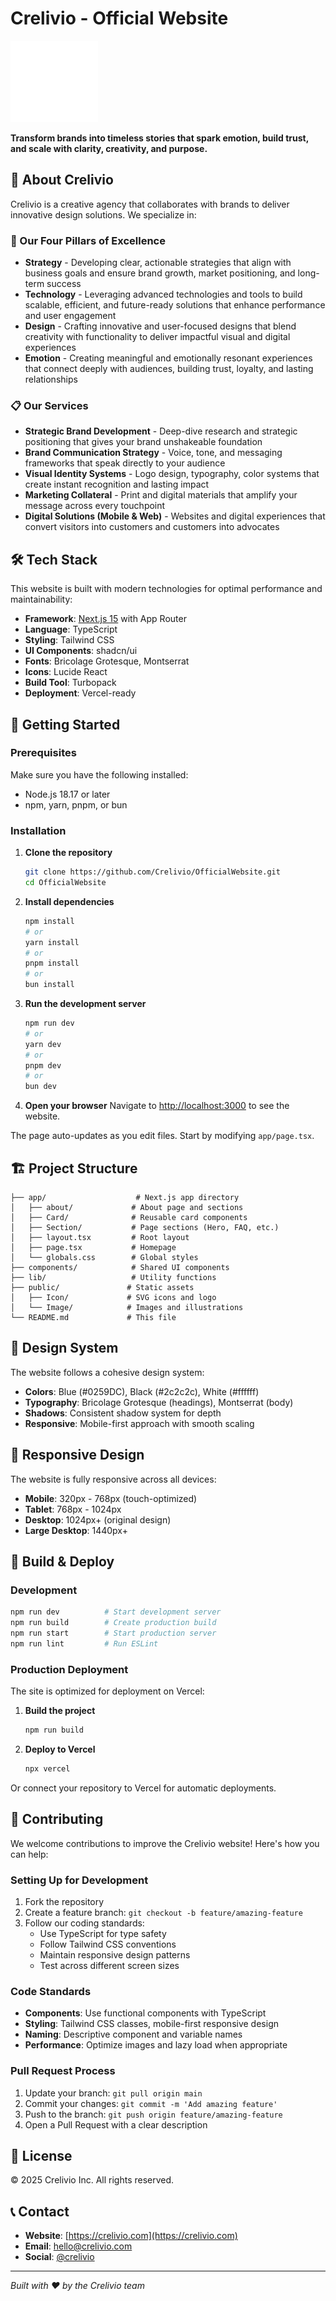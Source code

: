 # Crelivio - Official Website

![Crelivio Logo](./public/Icon/logo.svg)

**Transform brands into timeless stories that spark emotion, build trust, and scale with clarity, creativity, and purpose.**

## 🚀 About Crelivio

Crelivio is a creative agency that collaborates with brands to deliver innovative design solutions. We specialize in:

### 🎯 Our Four Pillars of Excellence

- **Strategy** - Developing clear, actionable strategies that align with business goals and ensure brand growth, market positioning, and long-term success
- **Technology** - Leveraging advanced technologies and tools to build scalable, efficient, and future-ready solutions that enhance performance and user engagement
- **Design** - Crafting innovative and user-focused designs that blend creativity with functionality to deliver impactful visual and digital experiences
- **Emotion** - Creating meaningful and emotionally resonant experiences that connect deeply with audiences, building trust, loyalty, and lasting relationships

### 📋 Our Services

- **Strategic Brand Development** - Deep-dive research and strategic positioning that gives your brand unshakeable foundation
- **Brand Communication Strategy** - Voice, tone, and messaging frameworks that speak directly to your audience
- **Visual Identity Systems** - Logo design, typography, color systems that create instant recognition and lasting impact
- **Marketing Collateral** - Print and digital materials that amplify your message across every touchpoint
- **Digital Solutions (Mobile & Web)** - Websites and digital experiences that convert visitors into customers and customers into advocates

## 🛠️ Tech Stack

This website is built with modern technologies for optimal performance and maintainability:

- **Framework**: [Next.js 15](https://nextjs.org) with App Router
- **Language**: TypeScript
- **Styling**: Tailwind CSS
- **UI Components**: shadcn/ui
- **Fonts**: Bricolage Grotesque, Montserrat
- **Icons**: Lucide React
- **Build Tool**: Turbopack
- **Deployment**: Vercel-ready

## 🚀 Getting Started

### Prerequisites

Make sure you have the following installed:
- Node.js 18.17 or later
- npm, yarn, pnpm, or bun

### Installation

1. **Clone the repository**
   ```bash
   git clone https://github.com/Crelivio/OfficialWebsite.git
   cd OfficialWebsite
   ```

2. **Install dependencies**
   ```bash
   npm install
   # or
   yarn install
   # or
   pnpm install
   # or
   bun install
   ```

3. **Run the development server**
   ```bash
   npm run dev
   # or
   yarn dev
   # or
   pnpm dev
   # or
   bun dev
   ```

4. **Open your browser**
   Navigate to [http://localhost:3000](http://localhost:3000) to see the website.

The page auto-updates as you edit files. Start by modifying `app/page.tsx`.

## 🏗️ Project Structure

```
├── app/                    # Next.js app directory
│   ├── about/             # About page and sections
│   ├── Card/              # Reusable card components
│   ├── Section/           # Page sections (Hero, FAQ, etc.)
│   ├── layout.tsx         # Root layout
│   ├── page.tsx           # Homepage
│   └── globals.css        # Global styles
├── components/            # Shared UI components
├── lib/                   # Utility functions
├── public/               # Static assets
│   ├── Icon/             # SVG icons and logo
│   └── Image/            # Images and illustrations
└── README.md             # This file
```

## 🎨 Design System

The website follows a cohesive design system:

- **Colors**: Blue (#0259DC), Black (#2c2c2c), White (#ffffff)
- **Typography**: Bricolage Grotesque (headings), Montserrat (body)
- **Shadows**: Consistent shadow system for depth
- **Responsive**: Mobile-first approach with smooth scaling

## 📱 Responsive Design

The website is fully responsive across all devices:
- **Mobile**: 320px - 768px (touch-optimized)
- **Tablet**: 768px - 1024px
- **Desktop**: 1024px+ (original design)
- **Large Desktop**: 1440px+

## 🚀 Build & Deploy

### Development
```bash
npm run dev          # Start development server
npm run build        # Create production build
npm run start        # Start production server
npm run lint         # Run ESLint
```

### Production Deployment

The site is optimized for deployment on Vercel:

1. **Build the project**
   ```bash
   npm run build
   ```

2. **Deploy to Vercel**
   ```bash
   npx vercel
   ```

Or connect your repository to Vercel for automatic deployments.

## 🤝 Contributing

We welcome contributions to improve the Crelivio website! Here's how you can help:

### Setting Up for Development

1. Fork the repository
2. Create a feature branch: `git checkout -b feature/amazing-feature`
3. Follow our coding standards:
   - Use TypeScript for type safety
   - Follow Tailwind CSS conventions
   - Maintain responsive design patterns
   - Test across different screen sizes

### Code Standards

- **Components**: Use functional components with TypeScript
- **Styling**: Tailwind CSS classes, mobile-first responsive design
- **Naming**: Descriptive component and variable names
- **Performance**: Optimize images and lazy load when appropriate

### Pull Request Process

1. Update your branch: `git pull origin main`
2. Commit your changes: `git commit -m 'Add amazing feature'`
3. Push to the branch: `git push origin feature/amazing-feature`
4. Open a Pull Request with a clear description

## 📄 License

© 2025 Crelivio Inc. All rights reserved.

## 📞 Contact

- **Website**: [https://crelivio.com](https://crelivio.com)
- **Email**: hello@crelivio.com
- **Social**: [@crelivio](https://twitter.com/crelivio)

---

*Built with ❤️ by the Crelivio team*
